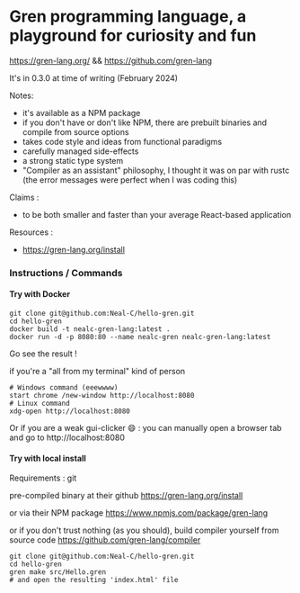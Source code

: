 # Gren programming language, a playground for curiosity and fun


https://gren-lang.org/ && https://github.com/gren-lang

It's in 0.3.0 at time of writing (February 2024)

Notes:
- it's available as a NPM package
- if you don't have or don't like NPM, there are prebuilt binaries and compile from source options
- takes code style and ideas from functional paradigms
- carefully managed side-effects
- a strong static type system
- "Compiler as an assistant" philosophy, I thought it was on par with rustc (the error messages were perfect when I was coding this)

Claims : 
- to be both smaller and faster than your average React-based application


Resources :
- https://gren-lang.org/install


### Instructions / Commands

#### Try with Docker

```shell
git clone git@github.com:Neal-C/hello-gren.git
cd hello-gren
docker build -t nealc-gren-lang:latest .
docker run -d -p 8080:80 --name nealc-gren nealc-gren-lang:latest
```

Go see the result !

if you're a "all from my terminal" kind of person

```shell
# Windows command (eeewwww)
start chrome /new-window http://localhost:8080
# Linux command
xdg-open http://localhost:8080
```

Or if you are a weak gui-clicker 😄 : you can manually open a browser tab and go to http://localhost:8080


#### Try with local install

Requirements : git

pre-compiled binary at their github https://gren-lang.org/install

or via their NPM package https://www.npmjs.com/package/gren-lang

or if you don't trust nothing (as you should), build compiler yourself from source code https://github.com/gren-lang/compiler

```shell
git clone git@github.com:Neal-C/hello-gren.git
cd hello-gren
gren make src/Hello.gren
# and open the resulting 'index.html' file
```

